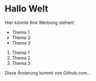 # Hallo Welt

Hier könnte Ihre Werbung stehen!


- Thema 1
- Thema 2
- Thema 3

1. Thema 1
2. Thema 2
3. Thema 3

Diese Änderung kommt von Github.com...